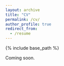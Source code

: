 ```yaml
---
layout: archive
title: "CV"
permalink: /cv/
author_profile: true
redirect_from:
  - /resume
---
```


{% include base_path %}

Coming soon.
